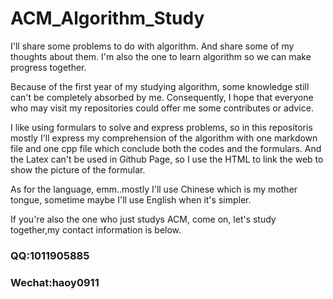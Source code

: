 # ACM_Algorithm_Study
I'll share some problems to do with algorithm. And share some of my thoughts about them. I'm also the one to learn algorithm so we can make progress together.

Because of the first year of my studying algorithm, some knowledge still can't be completely absorbed by me. Consequently, I hope that everyone who may visit my repositories could offer me some contributes or advice.

I like using formulars to solve and express problems, so in this repositoris mostly I'll express my comprehension of the algorithm with one markdown file and one cpp file which conclude both the codes and the formulars. And the Latex can't be used in Github Page, so I use the HTML to link the web to show the picture of the formular.

As for the language, emm..mostly I'll use Chinese which is my mother tongue, sometime maybe I'll use English when it's simpler.

If you're also the one who just studys ACM, come on, let's study together,my contact information is below.

### QQ:1011905885 
### Wechat:haoy0911
